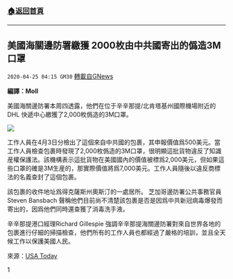 ###  [:house:返回首頁](https://github.com/ourhimalayas/txt)
---

## 美國海關邊防署繳獲 2000枚由中共國寄出的僞造3M口罩
`2020-04-25 04:15 GM30` [轉載自GNews](https://gnews.org/zh-hant/184022/)

**編譯：Moll**

美國海關邊防署本周四透露，他們在位于辛辛那提/北肯塔基州國際機場附近的DHL 快遞中心繳獲了2,000枚僞造的3M口罩。

![](https://s3.amazonaws.com/gnews-media-offload/wp-content/uploads/2020/04/25041231/bvn.jpg)

工作人員在4月3日分檢出了這個來自中共國的包裹，其申報價值爲500美元。當工作人員檢查包裹時發現了2,000枚僞造的3M口罩，很明顯這批貨物違反了知識産權保護法。該機構表示這批貨物在美國國內的價值被標爲2,000美元，但如果這些口罩的確是3M生産的，那實際價值將爲7,000美元。工作人員隨後以違反商標法的名義查封了這個包裹。

該包裹的收件地址爲得克薩斯州奧斯汀的一處居所。 芝加哥邊防署公共事務官員Steven Bansbach 聲稱他們目前尚不清楚該包裹是否是因爲中共新冠病毒爆發而寄出的，因爲他們同時還查獲了消毒洗手液。

辛辛那提港口經理Richard Gillespie 強調辛辛那提海關邊防署對來自世界各地的包裹進行仔細的掃描檢查，他們所有的工作人員也都經過了嚴格的培訓，並且全天候工作以保護美國人民。

來源：[USA Today](https://amp.usatoday.com/amp/3014171001?__twitter_impression=true)

1
